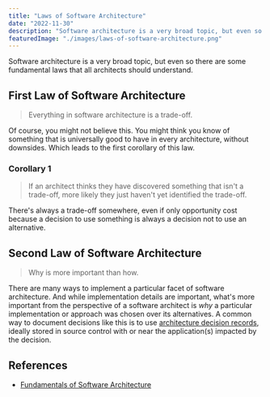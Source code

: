 ```yaml
---
title: "Laws of Software Architecture"
date: "2022-11-30"
description: "Software architecture is a very broad topic, but even so there are some fundamental laws that all architects should understand."
featuredImage: "./images/laws-of-software-architecture.png"
---
```


Software architecture is a very broad topic, but even so there are some fundamental laws that all architects should understand.

## First Law of Software Architecture

> Everything in software architecture is a trade-off.

Of course, you might not believe this. You might think you know of something that is universally good to have in every architecture, without downsides. Which leads to the first corollary of this law.

### Corollary 1

> If an architect thinks they have discovered something that isn't a trade-off, more likely they just haven't yet identified the trade-off.

There's always a trade-off somewhere, even if only opportunity cost because a decision to use something is always a decision not to use an alternative.

## Second Law of Software Architecture

> Why is more important than how.

There are many ways to implement a particular facet of software architecture. And while implementation details are important, what's more important from the perspective of a software architect is *why* a particular implementation or approach was chosen over its alternatives. A common way to document decisions like this is to use [architecture decision records](https://ardalis.com/getting-started-with-architecture-decision-records/), ideally stored in source control with or near the application(s) impacted by the decision.

## References

- [Fundamentals of Software Architecture](https://amzn.to/3gKrewb)

